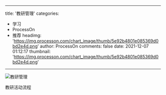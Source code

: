 
---
title: '教研管理'
categories: 
 - 学习
 - ProcessOn
 - 推荐
headimg: 'https://img.processon.com/chart_image/thumb/5e92b4801e085369d0bd2e4d.png'
author: ProcessOn
comments: false
date: 2021-12-07 01:12:17
thumbnail: 'https://img.processon.com/chart_image/thumb/5e92b4801e085369d0bd2e4d.png'
---

<div>   
<img class="thumb" alt="教研管理" src="https://img.processon.com/chart_image/thumb/5e92b4801e085369d0bd2e4d.png" referrerpolicy="no-referrer">
<p>教研活动流程</p>  
</div>
            